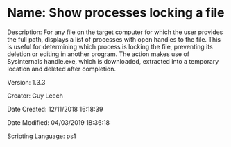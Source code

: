 ﻿# Name: Show processes locking a file

Description: For any file on the target computer for which the user provides the full path, displays a list of processes with open handles to the file. This is useful for determining which process is locking the file, preventing its deletion or editing in another program.
The action makes use of Sysinternals handle.exe, which is downloaded, extracted into a temporary location and deleted after completion.

Version: 1.3.3

Creator: Guy Leech

Date Created: 12/11/2018 16:18:39

Date Modified: 04/03/2019 18:36:18

Scripting Language: ps1

